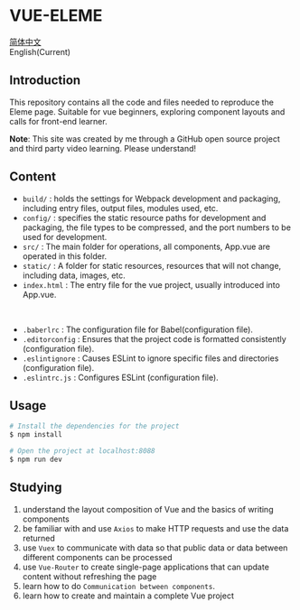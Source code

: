 # VUE-ELEME

[简体中文](README_CN.md)<br/>
English(Current)

## Introduction
This repository contains all the code and files needed to reproduce the Eleme page. Suitable for vue beginners, exploring component layouts and calls for front-end learner.

**Note**: This site was created by me through a GitHub open source project and third party video learning. Please understand!

## Content

- `build/` : holds the settings for Webpack development and packaging, including entry files, output files, modules used, etc.
- `config/` : specifies the static resource paths for development and packaging, the file types to be compressed, and the port numbers to be used for development.
- `src/` : The main folder for operations, all components, App.vue are operated in this folder.
- `static/` : A folder for static resources, resources that will not change, including data, images, etc.
- `index.html` : The entry file for the vue project, usually introduced into App.vue.
<br/>

- `.baberlrc` : The configuration file for Babel(configuration file).
- `.editorconfig` : Ensures that the project code is formatted consistently (configuration file).
- `.eslintignore` : Causes ESLint to ignore specific files and directories (configuration file).
- `.eslintrc.js` : Configures ESLint (configuration file).

## Usage
``` bash 
# Install the dependencies for the project
$ npm install

# Open the project at localhost:8088
$ npm run dev
```

## Studying
1. understand the layout composition of Vue and the basics of writing components
2. be familiar with and use `Axios` to make HTTP requests and use the data returned
3. use `Vuex` to communicate with data so that public data or data between different components can be processed
4. use `Vue-Router` to create single-page applications that can update content without refreshing the page
5. learn how to do `Communication between components`.
6. learn how to create and maintain a complete Vue project